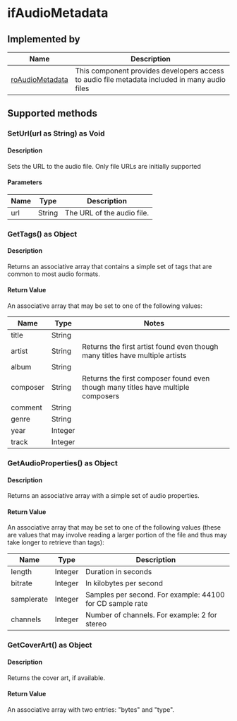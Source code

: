 ifAudioMetadata
===============

Implemented by
--------------

| Name | Description |
| --- | --- |
| [roAudioMetadata](/docs/references/brightscript/components/roaudiometadata.md "roAudioMetadata") | This component provides developers access to audio file metadata included in many audio files |

Supported methods
-----------------

### SetUrl(url as String) as Void

#### Description

Sets the URL to the audio file. Only file URLs are initially supported

#### Parameters

| Name | Type | Description |
| --- | --- | --- |
| url | String | The URL of the audio file. |

### GetTags() as Object

#### Description

Returns an associative array that contains a simple set of tags that are common to most audio formats.

#### Return Value

An associative array that may be set to one of the following values:

| Name | Type | Notes |
| --- | --- | --- |
| title | String |     |
| artist | String | Returns the first artist found even though many titles have multiple artists |
| album | String |     |
| composer | String | Returns the first composer found even though many titles have multiple composers |
| comment | String |     |
| genre | String |     |
| year | Integer |     |
| track | Integer |     |

### GetAudioProperties() as Object

#### Description

Returns an associative array with a simple set of audio properties.

#### Return Value

An associative array that may be set to one of the following values (these are values that may involve reading a larger portion of the file and thus may take longer to retrieve than tags):

| Name | Type | Description |
| --- | --- | --- |
| length | Integer | Duration in seconds |
| bitrate | Integer | In kilobytes per second |
| samplerate | Integer | Samples per second. For example: 44100 for CD sample rate |
| channels | Integer | Number of channels. For example: 2 for stereo |

### GetCoverArt() as Object

#### Description

Returns the cover art, if available.

#### Return Value

An associative array with two entries: "bytes" and "type".